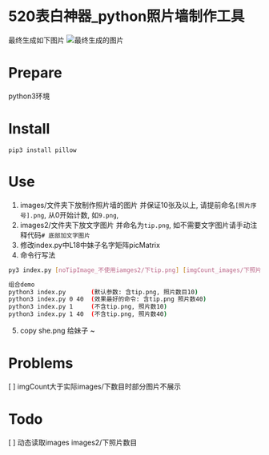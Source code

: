 # 520表白神器_python照片墙制作工具

最终生成如下图片
![最终生成的图片](https://github.com/onepenny/photowall_520/raw/master/she.png)

# Prepare
python3环境

# Install
```shell
pip3 install pillow
```

# Use
1. images/文件夹下放制作照片墙的图片 并保证10张及以上, 请提前命名`[照片序号].png`, 从0开始计数, 如`9.png`, 
2. images2/文件夹下放文字图片 并命名为`tip.png`, 如不需要文字图片请手动注释代码`# 底部加文字图片`
3. 修改index.py中L18中妹子名字矩阵picMatrix 
4. 命令行写法
```sh
py3 index.py [noTipImage_不使用iamges2/下tip.png] [imgCount_images/下照片数目]
```
```sh
组合demo
python3 index.py       (默认参数: 含tip.png, 照片数目10)
python3 index.py 0 40  (效果最好的命令: 含tip.png 照片数40)
python3 index.py 1     (不含tip.png, 照片数10)
python3 index.py 1 40  (不含tip.png, 照片数40)

```
5. copy she.png 给妹子 ~

# Problems
[ ] imgCount大于实际images/下数目时部分图片不展示

# Todo
[ ] 动态读取images images2/下照片数目
